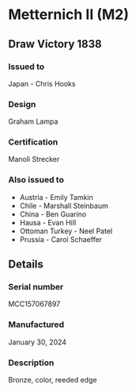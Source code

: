 
# Metternich II (M2)

## Draw Victory 1838

### Issued to

Japan - Chris Hooks

### Design

Graham Lampa

### Certification

Manoli Strecker

### Also issued to

* Austria - Emily Tamkin
* Chile - Marshall Steinbaum
* China - Ben Guarino
* Hausa - Evan Hill
* Ottoman Turkey - Neel Patel
* Prussia - Carol Schaeffer

## Details

### Serial number

MCC157067897

### Manufactured
January 30, 2024

### Description

Bronze, color, reeded edge
